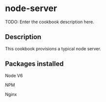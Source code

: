 # node-server

TODO: Enter the cookbook description here.

## Description

This cookbook provisions a typical node server.

## Packages installed

Node V6 

NPM 

Nginx

